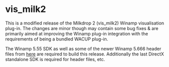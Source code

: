 # vis_milk2
This is a modified release of the Milkdrop 2 (vis_milk2) Winamp visualisation plug-in. The changes are minor though may contain some bug fixes &amp; are primarily aimed at improving the Winamp plug-in integration with the requirements of being a bundled WACUP plug-in.

The Winamp 5.55 SDK as well as some of the newer Winamp 5.666 header files from <a target="_blank" href="https://getwacup.com/sdk/">here</a> are required to build this release. Additionally the last DirectX standalone SDK is required for header files, etc.
